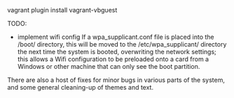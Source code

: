 vagrant plugin install vagrant-vbguest

TODO:
- implement wifi config
 If a wpa_supplicant.conf file is placed into the /boot/ directory, this will be moved to the /etc/wpa_supplicant/ directory the next time the system is booted, overwriting the network settings; this allows a Wifi configuration to be preloaded onto a card from a Windows or other machine that can only see the boot partition.

There are also a host of fixes for minor bugs in various parts of the system, and some general cleaning-up of themes and text.
